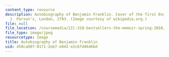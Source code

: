 ```yaml
---
content_type: resource
description: Autobiography of Benjamin Franklin. Cover of the first English publication,
  J. Parson's, London, 1793. (Image courtesy of wikipedia.org.)
file: null
file_location: /coursemedia/21l-310-bestsellers-the-memoir-spring-2010/458ca90701712eb7e042e2c6fd4646bd_21l-310s10-th.jpg
file_type: image/jpeg
resourcetype: Image
title: Autobiography of Benjamin Franklin
uid: 458ca907-0171-2eb7-e042-e2c6fd4646bd
---
```


